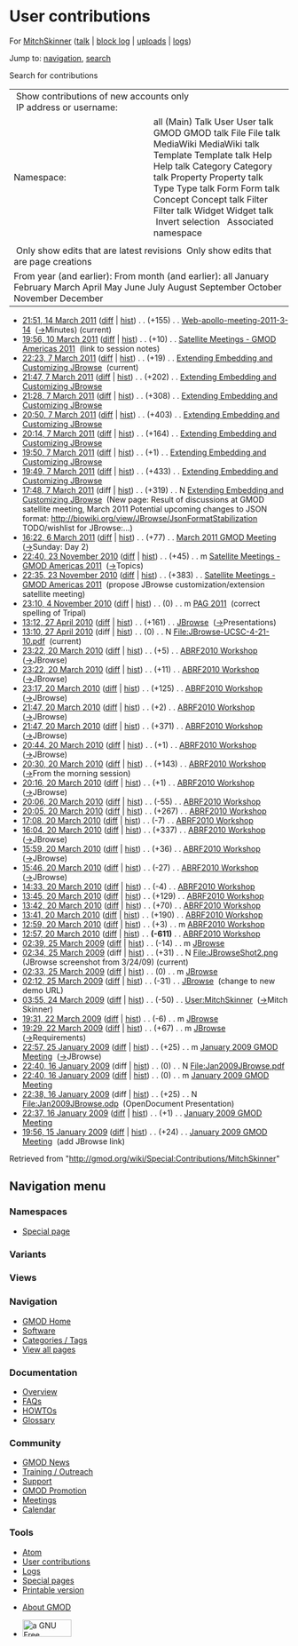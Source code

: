 <div id="mw-page-base" class="noprint">

</div>

<div id="mw-head-base" class="noprint">

</div>

<div id="content" class="mw-body" role="main">

<span id="top"></span>

<div id="mw-js-message" style="display:none;">

</div>



# <span dir="auto">User contributions</span>

<div id="bodyContent">

<div id="contentSub">

For [MitchSkinner](/wiki/User:MitchSkinner "User:MitchSkinner") (<a
href="/mediawiki/index.php?title=User_talk:MitchSkinner&amp;action=edit&amp;redlink=1"
class="new"
title="User talk:MitchSkinner (page does not exist)">talk</a> \| [block
log](/mediawiki/index.php?title=Special:Log/block&page=User%3AMitchSkinner "Special:Log/block")
\|
[uploads](/wiki/Special:ListFiles/MitchSkinner "Special:ListFiles/MitchSkinner")
\| [logs](/wiki/Special:Log/MitchSkinner "Special:Log/MitchSkinner"))

</div>

<div id="jump-to-nav" class="mw-jump">

Jump to: [navigation](#mw-navigation), [search](#p-search)

</div>

<div id="mw-content-text">

Search for contributions

<table class="mw-contributions-table">
<colgroup>
<col style="width: 50%" />
<col style="width: 50%" />
</colgroup>
<tbody>
<tr class="odd">
<td colspan="2"> Show contributions of new accounts only<br />
 IP address or username:</td>
</tr>
<tr class="even">
<td class="mw-label">Namespace:</td>
<td>all (Main) Talk User User talk GMOD GMOD talk File File talk
MediaWiki MediaWiki talk Template Template talk Help Help talk Category
Category talk Property Property talk Type Type talk Form Form talk
Concept Concept talk Filter Filter talk Widget Widget talk  
 Invert selection 
 Associated namespace </td>
</tr>
<tr class="odd">
<td colspan="2"></td>
</tr>
<tr class="even">
<td colspan="2"> Only show edits that are latest revisions
 Only show edits that are page creations</td>
</tr>
<tr class="odd">
<td colspan="2">From year (and earlier): From month (and earlier): all
January February March April May June July August September October
November December</td>
</tr>
</tbody>
</table>

- <a
  href="/mediawiki/index.php?title=Web-apollo-meeting-2011-3-14&amp;oldid=17331"
  class="mw-changeslist-date" title="Web-apollo-meeting-2011-3-14">21:51,
  14 March 2011</a>
  ([diff](/mediawiki/index.php?title=Web-apollo-meeting-2011-3-14&diff=prev&oldid=17331 "Web-apollo-meeting-2011-3-14")
  \|
  [hist](/mediawiki/index.php?title=Web-apollo-meeting-2011-3-14&action=history "Web-apollo-meeting-2011-3-14"))
  <span class="mw-changeslist-separator">. .</span>
  <span class="mw-plusminus-pos" dir="ltr"
  title="787 bytes after change">(+155)</span>‎
  <span class="mw-changeslist-separator">. .</span>
  <a href="/wiki/Web-apollo-meeting-2011-3-14"
  class="mw-contributions-title"
  title="Web-apollo-meeting-2011-3-14">Web-apollo-meeting-2011-3-14</a> ‎
  <span class="comment">([→](/wiki/Web-apollo-meeting-2011-3-14#Minutes "Web-apollo-meeting-2011-3-14")‎<span dir="auto"><span class="autocomment">Minutes</span></span>)</span>
  <span class="mw-uctop">(current)</span>
- <a
  href="/mediawiki/index.php?title=Satellite_Meetings_-_GMOD_Americas_2011&amp;oldid=17254"
  class="mw-changeslist-date"
  title="Satellite Meetings - GMOD Americas 2011">19:56, 10 March 2011</a>
  ([diff](/mediawiki/index.php?title=Satellite_Meetings_-_GMOD_Americas_2011&diff=prev&oldid=17254 "Satellite Meetings - GMOD Americas 2011")
  \|
  [hist](/mediawiki/index.php?title=Satellite_Meetings_-_GMOD_Americas_2011&action=history "Satellite Meetings - GMOD Americas 2011"))
  <span class="mw-changeslist-separator">. .</span>
  <span class="mw-plusminus-pos" dir="ltr"
  title="4,159 bytes after change">(+10)</span>‎
  <span class="mw-changeslist-separator">. .</span>
  <a href="/wiki/Satellite_Meetings_-_GMOD_Americas_2011"
  class="mw-contributions-title"
  title="Satellite Meetings - GMOD Americas 2011">Satellite Meetings -
  GMOD Americas 2011</a> ‎ <span class="comment">(link to session
  notes)</span>
- <a
  href="/mediawiki/index.php?title=Extending_Embedding_and_Customizing_JBrowse&amp;oldid=17217"
  class="mw-changeslist-date"
  title="Extending Embedding and Customizing JBrowse">22:23, 7 March
  2011</a>
  ([diff](/mediawiki/index.php?title=Extending_Embedding_and_Customizing_JBrowse&diff=prev&oldid=17217 "Extending Embedding and Customizing JBrowse")
  \|
  [hist](/mediawiki/index.php?title=Extending_Embedding_and_Customizing_JBrowse&action=history "Extending Embedding and Customizing JBrowse"))
  <span class="mw-changeslist-separator">. .</span>
  <span class="mw-plusminus-pos" dir="ltr"
  title="1,849 bytes after change">(+19)</span>‎
  <span class="mw-changeslist-separator">. .</span>
  <a href="/wiki/Extending_Embedding_and_Customizing_JBrowse"
  class="mw-contributions-title"
  title="Extending Embedding and Customizing JBrowse">Extending Embedding
  and Customizing JBrowse</a> ‎ <span class="mw-uctop">(current)</span>
- <a
  href="/mediawiki/index.php?title=Extending_Embedding_and_Customizing_JBrowse&amp;oldid=17216"
  class="mw-changeslist-date"
  title="Extending Embedding and Customizing JBrowse">21:47, 7 March
  2011</a>
  ([diff](/mediawiki/index.php?title=Extending_Embedding_and_Customizing_JBrowse&diff=prev&oldid=17216 "Extending Embedding and Customizing JBrowse")
  \|
  [hist](/mediawiki/index.php?title=Extending_Embedding_and_Customizing_JBrowse&action=history "Extending Embedding and Customizing JBrowse"))
  <span class="mw-changeslist-separator">. .</span>
  <span class="mw-plusminus-pos" dir="ltr"
  title="1,830 bytes after change">(+202)</span>‎
  <span class="mw-changeslist-separator">. .</span>
  <a href="/wiki/Extending_Embedding_and_Customizing_JBrowse"
  class="mw-contributions-title"
  title="Extending Embedding and Customizing JBrowse">Extending Embedding
  and Customizing JBrowse</a> ‎
- <a
  href="/mediawiki/index.php?title=Extending_Embedding_and_Customizing_JBrowse&amp;oldid=17215"
  class="mw-changeslist-date"
  title="Extending Embedding and Customizing JBrowse">21:28, 7 March
  2011</a>
  ([diff](/mediawiki/index.php?title=Extending_Embedding_and_Customizing_JBrowse&diff=prev&oldid=17215 "Extending Embedding and Customizing JBrowse")
  \|
  [hist](/mediawiki/index.php?title=Extending_Embedding_and_Customizing_JBrowse&action=history "Extending Embedding and Customizing JBrowse"))
  <span class="mw-changeslist-separator">. .</span>
  <span class="mw-plusminus-pos" dir="ltr"
  title="1,628 bytes after change">(+308)</span>‎
  <span class="mw-changeslist-separator">. .</span>
  <a href="/wiki/Extending_Embedding_and_Customizing_JBrowse"
  class="mw-contributions-title"
  title="Extending Embedding and Customizing JBrowse">Extending Embedding
  and Customizing JBrowse</a> ‎
- <a
  href="/mediawiki/index.php?title=Extending_Embedding_and_Customizing_JBrowse&amp;oldid=17212"
  class="mw-changeslist-date"
  title="Extending Embedding and Customizing JBrowse">20:50, 7 March
  2011</a>
  ([diff](/mediawiki/index.php?title=Extending_Embedding_and_Customizing_JBrowse&diff=prev&oldid=17212 "Extending Embedding and Customizing JBrowse")
  \|
  [hist](/mediawiki/index.php?title=Extending_Embedding_and_Customizing_JBrowse&action=history "Extending Embedding and Customizing JBrowse"))
  <span class="mw-changeslist-separator">. .</span>
  <span class="mw-plusminus-pos" dir="ltr"
  title="1,320 bytes after change">(+403)</span>‎
  <span class="mw-changeslist-separator">. .</span>
  <a href="/wiki/Extending_Embedding_and_Customizing_JBrowse"
  class="mw-contributions-title"
  title="Extending Embedding and Customizing JBrowse">Extending Embedding
  and Customizing JBrowse</a> ‎
- <a
  href="/mediawiki/index.php?title=Extending_Embedding_and_Customizing_JBrowse&amp;oldid=17211"
  class="mw-changeslist-date"
  title="Extending Embedding and Customizing JBrowse">20:14, 7 March
  2011</a>
  ([diff](/mediawiki/index.php?title=Extending_Embedding_and_Customizing_JBrowse&diff=prev&oldid=17211 "Extending Embedding and Customizing JBrowse")
  \|
  [hist](/mediawiki/index.php?title=Extending_Embedding_and_Customizing_JBrowse&action=history "Extending Embedding and Customizing JBrowse"))
  <span class="mw-changeslist-separator">. .</span>
  <span class="mw-plusminus-pos" dir="ltr"
  title="917 bytes after change">(+164)</span>‎
  <span class="mw-changeslist-separator">. .</span>
  <a href="/wiki/Extending_Embedding_and_Customizing_JBrowse"
  class="mw-contributions-title"
  title="Extending Embedding and Customizing JBrowse">Extending Embedding
  and Customizing JBrowse</a> ‎
- <a
  href="/mediawiki/index.php?title=Extending_Embedding_and_Customizing_JBrowse&amp;oldid=17210"
  class="mw-changeslist-date"
  title="Extending Embedding and Customizing JBrowse">19:50, 7 March
  2011</a>
  ([diff](/mediawiki/index.php?title=Extending_Embedding_and_Customizing_JBrowse&diff=prev&oldid=17210 "Extending Embedding and Customizing JBrowse")
  \|
  [hist](/mediawiki/index.php?title=Extending_Embedding_and_Customizing_JBrowse&action=history "Extending Embedding and Customizing JBrowse"))
  <span class="mw-changeslist-separator">. .</span>
  <span class="mw-plusminus-pos" dir="ltr"
  title="753 bytes after change">(+1)</span>‎
  <span class="mw-changeslist-separator">. .</span>
  <a href="/wiki/Extending_Embedding_and_Customizing_JBrowse"
  class="mw-contributions-title"
  title="Extending Embedding and Customizing JBrowse">Extending Embedding
  and Customizing JBrowse</a> ‎
- <a
  href="/mediawiki/index.php?title=Extending_Embedding_and_Customizing_JBrowse&amp;oldid=17209"
  class="mw-changeslist-date"
  title="Extending Embedding and Customizing JBrowse">19:49, 7 March
  2011</a>
  ([diff](/mediawiki/index.php?title=Extending_Embedding_and_Customizing_JBrowse&diff=prev&oldid=17209 "Extending Embedding and Customizing JBrowse")
  \|
  [hist](/mediawiki/index.php?title=Extending_Embedding_and_Customizing_JBrowse&action=history "Extending Embedding and Customizing JBrowse"))
  <span class="mw-changeslist-separator">. .</span>
  <span class="mw-plusminus-pos" dir="ltr"
  title="752 bytes after change">(+433)</span>‎
  <span class="mw-changeslist-separator">. .</span>
  <a href="/wiki/Extending_Embedding_and_Customizing_JBrowse"
  class="mw-contributions-title"
  title="Extending Embedding and Customizing JBrowse">Extending Embedding
  and Customizing JBrowse</a> ‎
- <a
  href="/mediawiki/index.php?title=Extending_Embedding_and_Customizing_JBrowse&amp;oldid=17206"
  class="mw-changeslist-date"
  title="Extending Embedding and Customizing JBrowse">17:48, 7 March
  2011</a> (diff \|
  [hist](/mediawiki/index.php?title=Extending_Embedding_and_Customizing_JBrowse&action=history "Extending Embedding and Customizing JBrowse"))
  <span class="mw-changeslist-separator">. .</span>
  <span class="mw-plusminus-pos" dir="ltr"
  title="319 bytes after change">(+319)</span>‎
  <span class="mw-changeslist-separator">. .</span> N
  <a href="/wiki/Extending_Embedding_and_Customizing_JBrowse"
  class="mw-contributions-title"
  title="Extending Embedding and Customizing JBrowse">Extending Embedding
  and Customizing JBrowse</a> ‎ <span class="comment">(New page: Result
  of discussions at GMOD satellite meeting, March 2011 Potential
  upcoming changes to JSON format:
  http://biowiki.org/view/JBrowse/JsonFormatStabilization TODO/wishlist
  for JBrowse:...)</span>
- <a
  href="/mediawiki/index.php?title=March_2011_GMOD_Meeting&amp;oldid=17156"
  class="mw-changeslist-date" title="March 2011 GMOD Meeting">16:22, 6
  March 2011</a>
  ([diff](/mediawiki/index.php?title=March_2011_GMOD_Meeting&diff=prev&oldid=17156 "March 2011 GMOD Meeting")
  \|
  [hist](/mediawiki/index.php?title=March_2011_GMOD_Meeting&action=history "March 2011 GMOD Meeting"))
  <span class="mw-changeslist-separator">. .</span>
  <span class="mw-plusminus-pos" dir="ltr"
  title="14,777 bytes after change">(+77)</span>‎
  <span class="mw-changeslist-separator">. .</span>
  <a href="/wiki/March_2011_GMOD_Meeting" class="mw-contributions-title"
  title="March 2011 GMOD Meeting">March 2011 GMOD Meeting</a> ‎
  <span class="comment">([→](/wiki/March_2011_GMOD_Meeting#Sunday:_Day_2 "March 2011 GMOD Meeting")‎<span dir="auto"><span class="autocomment">Sunday:
  Day 2</span></span>)</span>
- <a
  href="/mediawiki/index.php?title=Satellite_Meetings_-_GMOD_Americas_2011&amp;oldid=15453"
  class="mw-changeslist-date"
  title="Satellite Meetings - GMOD Americas 2011">22:40, 23 November
  2010</a>
  ([diff](/mediawiki/index.php?title=Satellite_Meetings_-_GMOD_Americas_2011&diff=prev&oldid=15453 "Satellite Meetings - GMOD Americas 2011")
  \|
  [hist](/mediawiki/index.php?title=Satellite_Meetings_-_GMOD_Americas_2011&action=history "Satellite Meetings - GMOD Americas 2011"))
  <span class="mw-changeslist-separator">. .</span>
  <span class="mw-plusminus-pos" dir="ltr"
  title="2,505 bytes after change">(+45)</span>‎
  <span class="mw-changeslist-separator">. .</span> m
  <a href="/wiki/Satellite_Meetings_-_GMOD_Americas_2011"
  class="mw-contributions-title"
  title="Satellite Meetings - GMOD Americas 2011">Satellite Meetings -
  GMOD Americas 2011</a> ‎
  <span class="comment">([→](/wiki/Satellite_Meetings_-_GMOD_Americas_2011#Topics "Satellite Meetings - GMOD Americas 2011")‎<span dir="auto"><span class="autocomment">Topics</span></span>)</span>
- <a
  href="/mediawiki/index.php?title=Satellite_Meetings_-_GMOD_Americas_2011&amp;oldid=15452"
  class="mw-changeslist-date"
  title="Satellite Meetings - GMOD Americas 2011">22:35, 23 November
  2010</a>
  ([diff](/mediawiki/index.php?title=Satellite_Meetings_-_GMOD_Americas_2011&diff=prev&oldid=15452 "Satellite Meetings - GMOD Americas 2011")
  \|
  [hist](/mediawiki/index.php?title=Satellite_Meetings_-_GMOD_Americas_2011&action=history "Satellite Meetings - GMOD Americas 2011"))
  <span class="mw-changeslist-separator">. .</span>
  <span class="mw-plusminus-pos" dir="ltr"
  title="2,460 bytes after change">(+383)</span>‎
  <span class="mw-changeslist-separator">. .</span>
  <a href="/wiki/Satellite_Meetings_-_GMOD_Americas_2011"
  class="mw-contributions-title"
  title="Satellite Meetings - GMOD Americas 2011">Satellite Meetings -
  GMOD Americas 2011</a> ‎ <span class="comment">(propose JBrowse
  customization/extension satellite meeting)</span>
- <a href="/mediawiki/index.php?title=PAG_2011&amp;oldid=15003"
  class="mw-changeslist-date" title="PAG 2011">23:10, 4 November 2010</a>
  ([diff](/mediawiki/index.php?title=PAG_2011&diff=prev&oldid=15003 "PAG 2011")
  \|
  [hist](/mediawiki/index.php?title=PAG_2011&action=history "PAG 2011"))
  <span class="mw-changeslist-separator">. .</span>
  <span class="mw-plusminus-null" dir="ltr"
  title="3,929 bytes after change">(0)</span>‎
  <span class="mw-changeslist-separator">. .</span> m
  <a href="/wiki/PAG_2011" class="mw-contributions-title"
  title="PAG 2011">PAG 2011</a> ‎ <span class="comment">(correct spelling
  of Tripal)</span>
- <a href="/mediawiki/index.php?title=JBrowse&amp;oldid=12422"
  class="mw-changeslist-date" title="JBrowse">13:12, 27 April 2010</a>
  ([diff](/mediawiki/index.php?title=JBrowse&diff=prev&oldid=12422 "JBrowse")
  \|
  [hist](/mediawiki/index.php?title=JBrowse&action=history "JBrowse"))
  <span class="mw-changeslist-separator">. .</span>
  <span class="mw-plusminus-pos" dir="ltr"
  title="2,137 bytes after change">(+161)</span>‎
  <span class="mw-changeslist-separator">. .</span>
  <a href="/wiki/JBrowse" class="mw-contributions-title"
  title="JBrowse">JBrowse</a> ‎
  <span class="comment">([→](/wiki/JBrowse#Presentations "JBrowse")‎<span dir="auto"><span class="autocomment">Presentations</span></span>)</span>
- <a
  href="/mediawiki/index.php?title=File:JBrowse-UCSC-4-21-10.pdf&amp;oldid=12421"
  class="mw-changeslist-date" title="File:JBrowse-UCSC-4-21-10.pdf">13:10,
  27 April 2010</a> (diff \|
  [hist](/mediawiki/index.php?title=File:JBrowse-UCSC-4-21-10.pdf&action=history "File:JBrowse-UCSC-4-21-10.pdf"))
  <span class="mw-changeslist-separator">. .</span>
  <span class="mw-plusminus-null" dir="ltr"
  title="0 bytes after change">(0)</span>‎
  <span class="mw-changeslist-separator">. .</span> N
  <a href="/wiki/File:JBrowse-UCSC-4-21-10.pdf"
  class="mw-contributions-title"
  title="File:JBrowse-UCSC-4-21-10.pdf">File:JBrowse-UCSC-4-21-10.pdf</a>
  ‎ <span class="mw-uctop">(current)</span>
- <a href="/mediawiki/index.php?title=ABRF2010_Workshop&amp;oldid=12147"
  class="mw-changeslist-date" title="ABRF2010 Workshop">23:22, 20 March
  2010</a>
  ([diff](/mediawiki/index.php?title=ABRF2010_Workshop&diff=prev&oldid=12147 "ABRF2010 Workshop")
  \|
  [hist](/mediawiki/index.php?title=ABRF2010_Workshop&action=history "ABRF2010 Workshop"))
  <span class="mw-changeslist-separator">. .</span>
  <span class="mw-plusminus-pos" dir="ltr"
  title="17,223 bytes after change">(+5)</span>‎
  <span class="mw-changeslist-separator">. .</span>
  <a href="/wiki/ABRF2010_Workshop" class="mw-contributions-title"
  title="ABRF2010 Workshop">ABRF2010 Workshop</a> ‎
  <span class="comment">([→](/wiki/ABRF2010_Workshop#JBrowse "ABRF2010 Workshop")‎<span dir="auto"><span class="autocomment">JBrowse</span></span>)</span>
- <a href="/mediawiki/index.php?title=ABRF2010_Workshop&amp;oldid=12146"
  class="mw-changeslist-date" title="ABRF2010 Workshop">23:22, 20 March
  2010</a>
  ([diff](/mediawiki/index.php?title=ABRF2010_Workshop&diff=prev&oldid=12146 "ABRF2010 Workshop")
  \|
  [hist](/mediawiki/index.php?title=ABRF2010_Workshop&action=history "ABRF2010 Workshop"))
  <span class="mw-changeslist-separator">. .</span>
  <span class="mw-plusminus-pos" dir="ltr"
  title="17,218 bytes after change">(+11)</span>‎
  <span class="mw-changeslist-separator">. .</span>
  <a href="/wiki/ABRF2010_Workshop" class="mw-contributions-title"
  title="ABRF2010 Workshop">ABRF2010 Workshop</a> ‎
  <span class="comment">([→](/wiki/ABRF2010_Workshop#JBrowse "ABRF2010 Workshop")‎<span dir="auto"><span class="autocomment">JBrowse</span></span>)</span>
- <a href="/mediawiki/index.php?title=ABRF2010_Workshop&amp;oldid=12145"
  class="mw-changeslist-date" title="ABRF2010 Workshop">23:17, 20 March
  2010</a>
  ([diff](/mediawiki/index.php?title=ABRF2010_Workshop&diff=prev&oldid=12145 "ABRF2010 Workshop")
  \|
  [hist](/mediawiki/index.php?title=ABRF2010_Workshop&action=history "ABRF2010 Workshop"))
  <span class="mw-changeslist-separator">. .</span>
  <span class="mw-plusminus-pos" dir="ltr"
  title="17,207 bytes after change">(+125)</span>‎
  <span class="mw-changeslist-separator">. .</span>
  <a href="/wiki/ABRF2010_Workshop" class="mw-contributions-title"
  title="ABRF2010 Workshop">ABRF2010 Workshop</a> ‎
  <span class="comment">([→](/wiki/ABRF2010_Workshop#JBrowse "ABRF2010 Workshop")‎<span dir="auto"><span class="autocomment">JBrowse</span></span>)</span>
- <a href="/mediawiki/index.php?title=ABRF2010_Workshop&amp;oldid=12144"
  class="mw-changeslist-date" title="ABRF2010 Workshop">21:47, 20 March
  2010</a>
  ([diff](/mediawiki/index.php?title=ABRF2010_Workshop&diff=prev&oldid=12144 "ABRF2010 Workshop")
  \|
  [hist](/mediawiki/index.php?title=ABRF2010_Workshop&action=history "ABRF2010 Workshop"))
  <span class="mw-changeslist-separator">. .</span>
  <span class="mw-plusminus-pos" dir="ltr"
  title="17,082 bytes after change">(+2)</span>‎
  <span class="mw-changeslist-separator">. .</span>
  <a href="/wiki/ABRF2010_Workshop" class="mw-contributions-title"
  title="ABRF2010 Workshop">ABRF2010 Workshop</a> ‎
  <span class="comment">([→](/wiki/ABRF2010_Workshop#JBrowse "ABRF2010 Workshop")‎<span dir="auto"><span class="autocomment">JBrowse</span></span>)</span>
- <a href="/mediawiki/index.php?title=ABRF2010_Workshop&amp;oldid=12143"
  class="mw-changeslist-date" title="ABRF2010 Workshop">21:47, 20 March
  2010</a>
  ([diff](/mediawiki/index.php?title=ABRF2010_Workshop&diff=prev&oldid=12143 "ABRF2010 Workshop")
  \|
  [hist](/mediawiki/index.php?title=ABRF2010_Workshop&action=history "ABRF2010 Workshop"))
  <span class="mw-changeslist-separator">. .</span>
  <span class="mw-plusminus-pos" dir="ltr"
  title="17,080 bytes after change">(+371)</span>‎
  <span class="mw-changeslist-separator">. .</span>
  <a href="/wiki/ABRF2010_Workshop" class="mw-contributions-title"
  title="ABRF2010 Workshop">ABRF2010 Workshop</a> ‎
  <span class="comment">([→](/wiki/ABRF2010_Workshop#JBrowse "ABRF2010 Workshop")‎<span dir="auto"><span class="autocomment">JBrowse</span></span>)</span>
- <a href="/mediawiki/index.php?title=ABRF2010_Workshop&amp;oldid=12142"
  class="mw-changeslist-date" title="ABRF2010 Workshop">20:44, 20 March
  2010</a>
  ([diff](/mediawiki/index.php?title=ABRF2010_Workshop&diff=prev&oldid=12142 "ABRF2010 Workshop")
  \|
  [hist](/mediawiki/index.php?title=ABRF2010_Workshop&action=history "ABRF2010 Workshop"))
  <span class="mw-changeslist-separator">. .</span>
  <span class="mw-plusminus-pos" dir="ltr"
  title="16,709 bytes after change">(+1)</span>‎
  <span class="mw-changeslist-separator">. .</span>
  <a href="/wiki/ABRF2010_Workshop" class="mw-contributions-title"
  title="ABRF2010 Workshop">ABRF2010 Workshop</a> ‎
  <span class="comment">([→](/wiki/ABRF2010_Workshop#JBrowse "ABRF2010 Workshop")‎<span dir="auto"><span class="autocomment">JBrowse</span></span>)</span>
- <a href="/mediawiki/index.php?title=ABRF2010_Workshop&amp;oldid=12141"
  class="mw-changeslist-date" title="ABRF2010 Workshop">20:30, 20 March
  2010</a>
  ([diff](/mediawiki/index.php?title=ABRF2010_Workshop&diff=prev&oldid=12141 "ABRF2010 Workshop")
  \|
  [hist](/mediawiki/index.php?title=ABRF2010_Workshop&action=history "ABRF2010 Workshop"))
  <span class="mw-changeslist-separator">. .</span>
  <span class="mw-plusminus-pos" dir="ltr"
  title="16,708 bytes after change">(+143)</span>‎
  <span class="mw-changeslist-separator">. .</span>
  <a href="/wiki/ABRF2010_Workshop" class="mw-contributions-title"
  title="ABRF2010 Workshop">ABRF2010 Workshop</a> ‎
  <span class="comment">([→](/wiki/ABRF2010_Workshop#From_the_morning_session "ABRF2010 Workshop")‎<span dir="auto"><span class="autocomment">From
  the morning session</span></span>)</span>
- <a href="/mediawiki/index.php?title=ABRF2010_Workshop&amp;oldid=12140"
  class="mw-changeslist-date" title="ABRF2010 Workshop">20:16, 20 March
  2010</a>
  ([diff](/mediawiki/index.php?title=ABRF2010_Workshop&diff=prev&oldid=12140 "ABRF2010 Workshop")
  \|
  [hist](/mediawiki/index.php?title=ABRF2010_Workshop&action=history "ABRF2010 Workshop"))
  <span class="mw-changeslist-separator">. .</span>
  <span class="mw-plusminus-pos" dir="ltr"
  title="16,565 bytes after change">(+1)</span>‎
  <span class="mw-changeslist-separator">. .</span>
  <a href="/wiki/ABRF2010_Workshop" class="mw-contributions-title"
  title="ABRF2010 Workshop">ABRF2010 Workshop</a> ‎
  <span class="comment">([→](/wiki/ABRF2010_Workshop#JBrowse "ABRF2010 Workshop")‎<span dir="auto"><span class="autocomment">JBrowse</span></span>)</span>
- <a href="/mediawiki/index.php?title=ABRF2010_Workshop&amp;oldid=12139"
  class="mw-changeslist-date" title="ABRF2010 Workshop">20:06, 20 March
  2010</a>
  ([diff](/mediawiki/index.php?title=ABRF2010_Workshop&diff=prev&oldid=12139 "ABRF2010 Workshop")
  \|
  [hist](/mediawiki/index.php?title=ABRF2010_Workshop&action=history "ABRF2010 Workshop"))
  <span class="mw-changeslist-separator">. .</span>
  <span class="mw-plusminus-neg" dir="ltr"
  title="16,564 bytes after change">(-55)</span>‎
  <span class="mw-changeslist-separator">. .</span>
  <a href="/wiki/ABRF2010_Workshop" class="mw-contributions-title"
  title="ABRF2010 Workshop">ABRF2010 Workshop</a> ‎
- <a href="/mediawiki/index.php?title=ABRF2010_Workshop&amp;oldid=12138"
  class="mw-changeslist-date" title="ABRF2010 Workshop">20:05, 20 March
  2010</a>
  ([diff](/mediawiki/index.php?title=ABRF2010_Workshop&diff=prev&oldid=12138 "ABRF2010 Workshop")
  \|
  [hist](/mediawiki/index.php?title=ABRF2010_Workshop&action=history "ABRF2010 Workshop"))
  <span class="mw-changeslist-separator">. .</span>
  <span class="mw-plusminus-pos" dir="ltr"
  title="16,619 bytes after change">(+267)</span>‎
  <span class="mw-changeslist-separator">. .</span>
  <a href="/wiki/ABRF2010_Workshop" class="mw-contributions-title"
  title="ABRF2010 Workshop">ABRF2010 Workshop</a> ‎
- <a href="/mediawiki/index.php?title=ABRF2010_Workshop&amp;oldid=12137"
  class="mw-changeslist-date" title="ABRF2010 Workshop">17:08, 20 March
  2010</a>
  ([diff](/mediawiki/index.php?title=ABRF2010_Workshop&diff=prev&oldid=12137 "ABRF2010 Workshop")
  \|
  [hist](/mediawiki/index.php?title=ABRF2010_Workshop&action=history "ABRF2010 Workshop"))
  <span class="mw-changeslist-separator">. .</span>
  <span class="mw-plusminus-neg" dir="ltr"
  title="16,352 bytes after change">(-7)</span>‎
  <span class="mw-changeslist-separator">. .</span>
  <a href="/wiki/ABRF2010_Workshop" class="mw-contributions-title"
  title="ABRF2010 Workshop">ABRF2010 Workshop</a> ‎
- <a href="/mediawiki/index.php?title=ABRF2010_Workshop&amp;oldid=12136"
  class="mw-changeslist-date" title="ABRF2010 Workshop">16:04, 20 March
  2010</a>
  ([diff](/mediawiki/index.php?title=ABRF2010_Workshop&diff=prev&oldid=12136 "ABRF2010 Workshop")
  \|
  [hist](/mediawiki/index.php?title=ABRF2010_Workshop&action=history "ABRF2010 Workshop"))
  <span class="mw-changeslist-separator">. .</span>
  <span class="mw-plusminus-pos" dir="ltr"
  title="16,359 bytes after change">(+337)</span>‎
  <span class="mw-changeslist-separator">. .</span>
  <a href="/wiki/ABRF2010_Workshop" class="mw-contributions-title"
  title="ABRF2010 Workshop">ABRF2010 Workshop</a> ‎
  <span class="comment">([→](/wiki/ABRF2010_Workshop#JBrowse "ABRF2010 Workshop")‎<span dir="auto"><span class="autocomment">JBrowse</span></span>)</span>
- <a href="/mediawiki/index.php?title=ABRF2010_Workshop&amp;oldid=12135"
  class="mw-changeslist-date" title="ABRF2010 Workshop">15:59, 20 March
  2010</a>
  ([diff](/mediawiki/index.php?title=ABRF2010_Workshop&diff=prev&oldid=12135 "ABRF2010 Workshop")
  \|
  [hist](/mediawiki/index.php?title=ABRF2010_Workshop&action=history "ABRF2010 Workshop"))
  <span class="mw-changeslist-separator">. .</span>
  <span class="mw-plusminus-pos" dir="ltr"
  title="16,022 bytes after change">(+36)</span>‎
  <span class="mw-changeslist-separator">. .</span>
  <a href="/wiki/ABRF2010_Workshop" class="mw-contributions-title"
  title="ABRF2010 Workshop">ABRF2010 Workshop</a> ‎
  <span class="comment">([→](/wiki/ABRF2010_Workshop#JBrowse "ABRF2010 Workshop")‎<span dir="auto"><span class="autocomment">JBrowse</span></span>)</span>
- <a href="/mediawiki/index.php?title=ABRF2010_Workshop&amp;oldid=12134"
  class="mw-changeslist-date" title="ABRF2010 Workshop">15:46, 20 March
  2010</a>
  ([diff](/mediawiki/index.php?title=ABRF2010_Workshop&diff=prev&oldid=12134 "ABRF2010 Workshop")
  \|
  [hist](/mediawiki/index.php?title=ABRF2010_Workshop&action=history "ABRF2010 Workshop"))
  <span class="mw-changeslist-separator">. .</span>
  <span class="mw-plusminus-neg" dir="ltr"
  title="15,986 bytes after change">(-27)</span>‎
  <span class="mw-changeslist-separator">. .</span>
  <a href="/wiki/ABRF2010_Workshop" class="mw-contributions-title"
  title="ABRF2010 Workshop">ABRF2010 Workshop</a> ‎
  <span class="comment">([→](/wiki/ABRF2010_Workshop#JBrowse "ABRF2010 Workshop")‎<span dir="auto"><span class="autocomment">JBrowse</span></span>)</span>
- <a href="/mediawiki/index.php?title=ABRF2010_Workshop&amp;oldid=12133"
  class="mw-changeslist-date" title="ABRF2010 Workshop">14:33, 20 March
  2010</a>
  ([diff](/mediawiki/index.php?title=ABRF2010_Workshop&diff=prev&oldid=12133 "ABRF2010 Workshop")
  \|
  [hist](/mediawiki/index.php?title=ABRF2010_Workshop&action=history "ABRF2010 Workshop"))
  <span class="mw-changeslist-separator">. .</span>
  <span class="mw-plusminus-neg" dir="ltr"
  title="16,013 bytes after change">(-4)</span>‎
  <span class="mw-changeslist-separator">. .</span>
  <a href="/wiki/ABRF2010_Workshop" class="mw-contributions-title"
  title="ABRF2010 Workshop">ABRF2010 Workshop</a> ‎
- <a href="/mediawiki/index.php?title=ABRF2010_Workshop&amp;oldid=12132"
  class="mw-changeslist-date" title="ABRF2010 Workshop">13:45, 20 March
  2010</a>
  ([diff](/mediawiki/index.php?title=ABRF2010_Workshop&diff=prev&oldid=12132 "ABRF2010 Workshop")
  \|
  [hist](/mediawiki/index.php?title=ABRF2010_Workshop&action=history "ABRF2010 Workshop"))
  <span class="mw-changeslist-separator">. .</span>
  <span class="mw-plusminus-pos" dir="ltr"
  title="16,017 bytes after change">(+129)</span>‎
  <span class="mw-changeslist-separator">. .</span>
  <a href="/wiki/ABRF2010_Workshop" class="mw-contributions-title"
  title="ABRF2010 Workshop">ABRF2010 Workshop</a> ‎
- <a href="/mediawiki/index.php?title=ABRF2010_Workshop&amp;oldid=12131"
  class="mw-changeslist-date" title="ABRF2010 Workshop">13:42, 20 March
  2010</a>
  ([diff](/mediawiki/index.php?title=ABRF2010_Workshop&diff=prev&oldid=12131 "ABRF2010 Workshop")
  \|
  [hist](/mediawiki/index.php?title=ABRF2010_Workshop&action=history "ABRF2010 Workshop"))
  <span class="mw-changeslist-separator">. .</span>
  <span class="mw-plusminus-pos" dir="ltr"
  title="15,888 bytes after change">(+70)</span>‎
  <span class="mw-changeslist-separator">. .</span>
  <a href="/wiki/ABRF2010_Workshop" class="mw-contributions-title"
  title="ABRF2010 Workshop">ABRF2010 Workshop</a> ‎
- <a href="/mediawiki/index.php?title=ABRF2010_Workshop&amp;oldid=12130"
  class="mw-changeslist-date" title="ABRF2010 Workshop">13:41, 20 March
  2010</a>
  ([diff](/mediawiki/index.php?title=ABRF2010_Workshop&diff=prev&oldid=12130 "ABRF2010 Workshop")
  \|
  [hist](/mediawiki/index.php?title=ABRF2010_Workshop&action=history "ABRF2010 Workshop"))
  <span class="mw-changeslist-separator">. .</span>
  <span class="mw-plusminus-pos" dir="ltr"
  title="15,818 bytes after change">(+190)</span>‎
  <span class="mw-changeslist-separator">. .</span>
  <a href="/wiki/ABRF2010_Workshop" class="mw-contributions-title"
  title="ABRF2010 Workshop">ABRF2010 Workshop</a> ‎
- <a href="/mediawiki/index.php?title=ABRF2010_Workshop&amp;oldid=12129"
  class="mw-changeslist-date" title="ABRF2010 Workshop">12:59, 20 March
  2010</a>
  ([diff](/mediawiki/index.php?title=ABRF2010_Workshop&diff=prev&oldid=12129 "ABRF2010 Workshop")
  \|
  [hist](/mediawiki/index.php?title=ABRF2010_Workshop&action=history "ABRF2010 Workshop"))
  <span class="mw-changeslist-separator">. .</span>
  <span class="mw-plusminus-pos" dir="ltr"
  title="15,628 bytes after change">(+3)</span>‎
  <span class="mw-changeslist-separator">. .</span> m
  <a href="/wiki/ABRF2010_Workshop" class="mw-contributions-title"
  title="ABRF2010 Workshop">ABRF2010 Workshop</a> ‎
- <a href="/mediawiki/index.php?title=ABRF2010_Workshop&amp;oldid=12128"
  class="mw-changeslist-date" title="ABRF2010 Workshop">12:57, 20 March
  2010</a>
  ([diff](/mediawiki/index.php?title=ABRF2010_Workshop&diff=prev&oldid=12128 "ABRF2010 Workshop")
  \|
  [hist](/mediawiki/index.php?title=ABRF2010_Workshop&action=history "ABRF2010 Workshop"))
  <span class="mw-changeslist-separator">. .</span> **(-611)**‎
  <span class="mw-changeslist-separator">. .</span>
  <a href="/wiki/ABRF2010_Workshop" class="mw-contributions-title"
  title="ABRF2010 Workshop">ABRF2010 Workshop</a> ‎
- <a href="/mediawiki/index.php?title=JBrowse&amp;oldid=8098"
  class="mw-changeslist-date" title="JBrowse">02:39, 25 March 2009</a>
  ([diff](/mediawiki/index.php?title=JBrowse&diff=prev&oldid=8098 "JBrowse")
  \|
  [hist](/mediawiki/index.php?title=JBrowse&action=history "JBrowse"))
  <span class="mw-changeslist-separator">. .</span>
  <span class="mw-plusminus-neg" dir="ltr"
  title="1,881 bytes after change">(-14)</span>‎
  <span class="mw-changeslist-separator">. .</span> m
  <a href="/wiki/JBrowse" class="mw-contributions-title"
  title="JBrowse">JBrowse</a> ‎
- <a
  href="/mediawiki/index.php?title=File:JBrowseShot2.png&amp;oldid=8097"
  class="mw-changeslist-date" title="File:JBrowseShot2.png">02:34, 25
  March 2009</a> (diff \|
  [hist](/mediawiki/index.php?title=File:JBrowseShot2.png&action=history "File:JBrowseShot2.png"))
  <span class="mw-changeslist-separator">. .</span>
  <span class="mw-plusminus-pos" dir="ltr"
  title="31 bytes after change">(+31)</span>‎
  <span class="mw-changeslist-separator">. .</span> N
  <a href="/wiki/File:JBrowseShot2.png" class="mw-contributions-title"
  title="File:JBrowseShot2.png">File:JBrowseShot2.png</a> ‎
  <span class="comment">(JBrowse screenshot from 3/24/09)</span>
  <span class="mw-uctop">(current)</span>
- <a href="/mediawiki/index.php?title=JBrowse&amp;oldid=8096"
  class="mw-changeslist-date" title="JBrowse">02:33, 25 March 2009</a>
  ([diff](/mediawiki/index.php?title=JBrowse&diff=prev&oldid=8096 "JBrowse")
  \|
  [hist](/mediawiki/index.php?title=JBrowse&action=history "JBrowse"))
  <span class="mw-changeslist-separator">. .</span>
  <span class="mw-plusminus-null" dir="ltr"
  title="1,895 bytes after change">(0)</span>‎
  <span class="mw-changeslist-separator">. .</span> m
  <a href="/wiki/JBrowse" class="mw-contributions-title"
  title="JBrowse">JBrowse</a> ‎
- <a href="/mediawiki/index.php?title=JBrowse&amp;oldid=8095"
  class="mw-changeslist-date" title="JBrowse">02:12, 25 March 2009</a>
  ([diff](/mediawiki/index.php?title=JBrowse&diff=prev&oldid=8095 "JBrowse")
  \|
  [hist](/mediawiki/index.php?title=JBrowse&action=history "JBrowse"))
  <span class="mw-changeslist-separator">. .</span>
  <span class="mw-plusminus-neg" dir="ltr"
  title="1,895 bytes after change">(-31)</span>‎
  <span class="mw-changeslist-separator">. .</span>
  <a href="/wiki/JBrowse" class="mw-contributions-title"
  title="JBrowse">JBrowse</a> ‎ <span class="comment">(change to new demo
  URL)</span>
- <a href="/mediawiki/index.php?title=User:MitchSkinner&amp;oldid=8094"
  class="mw-changeslist-date" title="User:MitchSkinner">03:55, 24 March
  2009</a>
  ([diff](/mediawiki/index.php?title=User:MitchSkinner&diff=prev&oldid=8094 "User:MitchSkinner")
  \|
  [hist](/mediawiki/index.php?title=User:MitchSkinner&action=history "User:MitchSkinner"))
  <span class="mw-changeslist-separator">. .</span>
  <span class="mw-plusminus-neg" dir="ltr"
  title="111 bytes after change">(-50)</span>‎
  <span class="mw-changeslist-separator">. .</span>
  <a href="/wiki/User:MitchSkinner" class="mw-contributions-title"
  title="User:MitchSkinner">User:MitchSkinner</a> ‎
  <span class="comment">([→](/wiki/User:MitchSkinner#Mitch_Skinner "User:MitchSkinner")‎<span dir="auto"><span class="autocomment">Mitch
  Skinner</span></span>)</span>
- <a href="/mediawiki/index.php?title=JBrowse&amp;oldid=8083"
  class="mw-changeslist-date" title="JBrowse">19:31, 22 March 2009</a>
  ([diff](/mediawiki/index.php?title=JBrowse&diff=prev&oldid=8083 "JBrowse")
  \|
  [hist](/mediawiki/index.php?title=JBrowse&action=history "JBrowse"))
  <span class="mw-changeslist-separator">. .</span>
  <span class="mw-plusminus-neg" dir="ltr"
  title="1,926 bytes after change">(-6)</span>‎
  <span class="mw-changeslist-separator">. .</span> m
  <a href="/wiki/JBrowse" class="mw-contributions-title"
  title="JBrowse">JBrowse</a> ‎
- <a href="/mediawiki/index.php?title=JBrowse&amp;oldid=8082"
  class="mw-changeslist-date" title="JBrowse">19:29, 22 March 2009</a>
  ([diff](/mediawiki/index.php?title=JBrowse&diff=prev&oldid=8082 "JBrowse")
  \|
  [hist](/mediawiki/index.php?title=JBrowse&action=history "JBrowse"))
  <span class="mw-changeslist-separator">. .</span>
  <span class="mw-plusminus-pos" dir="ltr"
  title="1,932 bytes after change">(+67)</span>‎
  <span class="mw-changeslist-separator">. .</span> m
  <a href="/wiki/JBrowse" class="mw-contributions-title"
  title="JBrowse">JBrowse</a> ‎
  <span class="comment">([→](/wiki/JBrowse#Requirements "JBrowse")‎<span dir="auto"><span class="autocomment">Requirements</span></span>)</span>
- <a
  href="/mediawiki/index.php?title=January_2009_GMOD_Meeting&amp;oldid=7382"
  class="mw-changeslist-date" title="January 2009 GMOD Meeting">22:57, 25
  January 2009</a>
  ([diff](/mediawiki/index.php?title=January_2009_GMOD_Meeting&diff=prev&oldid=7382 "January 2009 GMOD Meeting")
  \|
  [hist](/mediawiki/index.php?title=January_2009_GMOD_Meeting&action=history "January 2009 GMOD Meeting"))
  <span class="mw-changeslist-separator">. .</span>
  <span class="mw-plusminus-pos" dir="ltr"
  title="45,818 bytes after change">(+25)</span>‎
  <span class="mw-changeslist-separator">. .</span> m
  <a href="/wiki/January_2009_GMOD_Meeting" class="mw-contributions-title"
  title="January 2009 GMOD Meeting">January 2009 GMOD Meeting</a> ‎
  <span class="comment">([→](/wiki/January_2009_GMOD_Meeting#JBrowse "January 2009 GMOD Meeting")‎<span dir="auto"><span class="autocomment">JBrowse</span></span>)</span>
- <a
  href="/mediawiki/index.php?title=File:Jan2009JBrowse.pdf&amp;oldid=7229"
  class="mw-changeslist-date" title="File:Jan2009JBrowse.pdf">22:40, 16
  January 2009</a> (diff \|
  [hist](/mediawiki/index.php?title=File:Jan2009JBrowse.pdf&action=history "File:Jan2009JBrowse.pdf"))
  <span class="mw-changeslist-separator">. .</span>
  <span class="mw-plusminus-null" dir="ltr"
  title="0 bytes after change">(0)</span>‎
  <span class="mw-changeslist-separator">. .</span> N
  <a href="/wiki/File:Jan2009JBrowse.pdf" class="mw-contributions-title"
  title="File:Jan2009JBrowse.pdf">File:Jan2009JBrowse.pdf</a> ‎
- <a
  href="/mediawiki/index.php?title=January_2009_GMOD_Meeting&amp;oldid=7228"
  class="mw-changeslist-date" title="January 2009 GMOD Meeting">22:40, 16
  January 2009</a>
  ([diff](/mediawiki/index.php?title=January_2009_GMOD_Meeting&diff=prev&oldid=7228 "January 2009 GMOD Meeting")
  \|
  [hist](/mediawiki/index.php?title=January_2009_GMOD_Meeting&action=history "January 2009 GMOD Meeting"))
  <span class="mw-changeslist-separator">. .</span>
  <span class="mw-plusminus-null" dir="ltr"
  title="10,682 bytes after change">(0)</span>‎
  <span class="mw-changeslist-separator">. .</span> m
  <a href="/wiki/January_2009_GMOD_Meeting" class="mw-contributions-title"
  title="January 2009 GMOD Meeting">January 2009 GMOD Meeting</a> ‎
- <a
  href="/mediawiki/index.php?title=File:Jan2009JBrowse.odp&amp;oldid=7227"
  class="mw-changeslist-date" title="File:Jan2009JBrowse.odp">22:38, 16
  January 2009</a> (diff \|
  [hist](/mediawiki/index.php?title=File:Jan2009JBrowse.odp&action=history "File:Jan2009JBrowse.odp"))
  <span class="mw-changeslist-separator">. .</span>
  <span class="mw-plusminus-pos" dir="ltr"
  title="25 bytes after change">(+25)</span>‎
  <span class="mw-changeslist-separator">. .</span> N
  <a href="/wiki/File:Jan2009JBrowse.odp" class="mw-contributions-title"
  title="File:Jan2009JBrowse.odp">File:Jan2009JBrowse.odp</a> ‎
  <span class="comment">(OpenDocument Presentation)</span>
- <a
  href="/mediawiki/index.php?title=January_2009_GMOD_Meeting&amp;oldid=7225"
  class="mw-changeslist-date" title="January 2009 GMOD Meeting">22:37, 16
  January 2009</a>
  ([diff](/mediawiki/index.php?title=January_2009_GMOD_Meeting&diff=prev&oldid=7225 "January 2009 GMOD Meeting")
  \|
  [hist](/mediawiki/index.php?title=January_2009_GMOD_Meeting&action=history "January 2009 GMOD Meeting"))
  <span class="mw-changeslist-separator">. .</span>
  <span class="mw-plusminus-pos" dir="ltr"
  title="10,632 bytes after change">(+1)</span>‎
  <span class="mw-changeslist-separator">. .</span>
  <a href="/wiki/January_2009_GMOD_Meeting" class="mw-contributions-title"
  title="January 2009 GMOD Meeting">January 2009 GMOD Meeting</a> ‎
- <a
  href="/mediawiki/index.php?title=January_2009_GMOD_Meeting&amp;oldid=7149"
  class="mw-changeslist-date" title="January 2009 GMOD Meeting">19:56, 15
  January 2009</a>
  ([diff](/mediawiki/index.php?title=January_2009_GMOD_Meeting&diff=prev&oldid=7149 "January 2009 GMOD Meeting")
  \|
  [hist](/mediawiki/index.php?title=January_2009_GMOD_Meeting&action=history "January 2009 GMOD Meeting"))
  <span class="mw-changeslist-separator">. .</span>
  <span class="mw-plusminus-pos" dir="ltr"
  title="10,068 bytes after change">(+24)</span>‎
  <span class="mw-changeslist-separator">. .</span>
  <a href="/wiki/January_2009_GMOD_Meeting" class="mw-contributions-title"
  title="January 2009 GMOD Meeting">January 2009 GMOD Meeting</a> ‎
  <span class="comment">(add JBrowse link)</span>

</div>

<div class="printfooter">

Retrieved from
"<http://gmod.org/wiki/Special:Contributions/MitchSkinner>"

</div>

<div id="catlinks" class="catlinks catlinks-allhidden">

</div>

<div class="visualClear">

</div>

</div>

</div>

<div id="mw-navigation">

## Navigation menu

<div id="mw-head">



<div id="left-navigation">

<div id="p-namespaces" class="vectorTabs" role="navigation"
aria-labelledby="p-namespaces-label">

### Namespaces

- <span id="ca-nstab-special">[Special
  page](/wiki/Special:Contributions/MitchSkinner "This is a special page, you cannot edit the page itself")</span>

</div>

<div id="p-variants" class="vectorMenu emptyPortlet" role="navigation"
aria-labelledby="p-variants-label">

### 

### Variants[](#)

<div class="menu">

</div>

</div>

</div>

<div id="right-navigation">

<div id="p-views" class="vectorTabs emptyPortlet" role="navigation"
aria-labelledby="p-views-label">

### Views

</div>



</div>



</div>

</div>

</div>

<div id="mw-panel">

<div id="p-logo" role="banner">

<a href="/wiki/Main_Page"
style="background-image: url(http://gmod.org/images/GMOD-cogs.png);"
title="Visit the main page"></a>

</div>

<div id="p-Navigation" class="portal" role="navigation"
aria-labelledby="p-Navigation-label">

### Navigation

<div class="body">

- <span id="n-GMOD-Home">[GMOD Home](/wiki/Main_Page)</span>
- <span id="n-Software">[Software](/wiki/GMOD_Components)</span>
- <span id="n-Categories-.2F-Tags">[Categories /
  Tags](/wiki/Categories)</span>
- <span id="n-View-all-pages">[View all
  pages](/wiki/Special:AllPages)</span>

</div>

</div>

<div id="p-Documentation" class="portal" role="navigation"
aria-labelledby="p-Documentation-label">

### Documentation

<div class="body">

- <span id="n-Overview">[Overview](/wiki/Overview)</span>
- <span id="n-FAQs">[FAQs](/wiki/Category:FAQ)</span>
- <span id="n-HOWTOs">[HOWTOs](/wiki/Category:HOWTO)</span>
- <span id="n-Glossary">[Glossary](/wiki/Glossary)</span>

</div>

</div>

<div id="p-Community" class="portal" role="navigation"
aria-labelledby="p-Community-label">

### Community

<div class="body">

- <span id="n-GMOD-News">[GMOD News](/wiki/GMOD_News)</span>
- <span id="n-Training-.2F-Outreach">[Training /
  Outreach](/wiki/Training_and_Outreach)</span>
- <span id="n-Support">[Support](/wiki/Support)</span>
- <span id="n-GMOD-Promotion">[GMOD
  Promotion](/wiki/GMOD_Promotion)</span>
- <span id="n-Meetings">[Meetings](/wiki/Meetings)</span>
- <span id="n-Calendar">[Calendar](/wiki/Calendar)</span>

</div>

</div>

<div id="p-tb" class="portal" role="navigation"
aria-labelledby="p-tb-label">

### Tools

<div class="body">

- <span id="feedlinks"><a
  href="http://gmod.org/mediawiki/index.php?title=Special:Contributions/MitchSkinner&amp;feed=atom"
  id="feed-atom" class="feedlink" rel="alternate"
  type="application/atom+xml" title="Atom feed for this page">Atom</a></span>
- <span id="t-contributions">[User
  contributions](/wiki/Special:Contributions/MitchSkinner "A list of contributions of this user")</span>
- <span id="t-log">[Logs](/wiki/Special:Log/MitchSkinner)</span>
- <span id="t-specialpages"><a href="/wiki/Special:SpecialPages" accesskey="q"
  title="A list of all special pages [q]">Special pages</a></span>
- <span id="t-print"><a
  href="/mediawiki/index.php?title=Special:Contributions/MitchSkinner&amp;printable=yes"
  rel="alternate" accesskey="p"
  title="Printable version of this page [p]">Printable version</a></span>

</div>

</div>

</div>

</div>

<div id="footer" role="contentinfo">

- <span id="footer-places-about">[About
  GMOD](/wiki/GMOD:About "GMOD:About")</span>

<!-- -->

- <span id="footer-copyrightico">[<img src="http://www.gnu.org/graphics/gfdl-logo-small.png" width="88"
  height="31" alt="a GNU Free Documentation License" />](http://www.gnu.org/licenses/fdl-1.3.html)</span>




</div>
